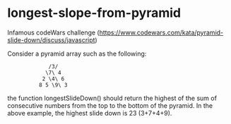 # longest-slope-from-pyramid
Infamous codeWars challenge (https://www.codewars.com/kata/pyramid-slide-down/discuss/javascript)

Consider a pyramid array such as the following:

                 /3/  
                \7\ 4   
               2 \4\ 6  
              8 5 \9\ 3

the function longestSlideDown() should return the highest of the sum of consecutive numbers from the top to the bottom of the pyramid.
In the above example, the highest slide down is 23 (3+7+4+9).

